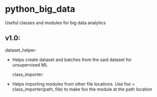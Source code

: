 # python_big_data
Useful classes and modules for big data analytics

v1.0:
-----
  dataset_helper:
  
* Helps create dataset and batches from the said dataset for unsupervised ML 
    
  class_importer:
    
* Helps importing modules from other file locations. Use foo = class_importer(path, file) to make foo the module at the path location
